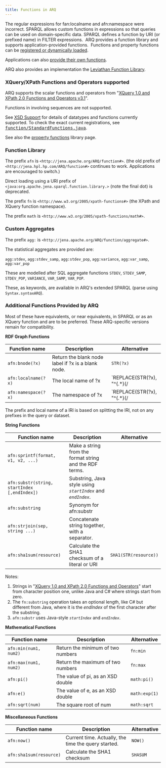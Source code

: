 ```yaml
---
title: Functions in ARQ
---
```


The regular expressions for fan:localname and afn:namespace were incorrect.
SPARQL allows custom functions in expressions so that
queries can be used on domain-specific data. SPARQL defines a
function by URI (or prefixed name) in FILTER expressions.  ARQ
provides a function library and supports application-provided
functions.  Functions and property functions can be
[registered or dynamically loaded](extension.html).

Applications can also
[provide their own functions](writing_functions.html).

ARQ also provides an implementation the 
[Leviathan Function Library](http://www.dotnetrdf.org/leviathan).

### XQuery/XPath Functions and Operators supported

ARQ supports the scalar functions and operators from 
"[XQuery 1.0 and XPath 2.0 Functions and Operators v3.1](https://www.w3.org/TR/xpath-functions-3/)". 

Functions in involving sequences are not supported.

See [XSD Support](xsd-support.html) for details of datatypes and functions
currently supported.  To check the exact current registrations, see
<tt>[function/StandardFunctions.java](https://github.com/apache/jena/blob/master/jena-arq/src/main/java/org/apache/jena/sparql/function/StandardFunctions.java)</tt>.

See also the [property functions](library-propfunc.html) library
page.

### Function Library

The prefix `afn` is `<http://jena.apache.org/ARQ/function#>`.
(the old prefix of `<http://jena.hpl.hp.com/ARQ/function#>` continues to
work. Applications are encouraged to switch.)

Direct loading using a URI prefix of
`<java:org.apache.jena.sparql.function.library.>` (note the final
dot) is deprecated.

The prefix `fn` is `<http://www.w3.org/2005/xpath-functions#>` (the
XPath and XQuery function namespace).

The prefix `math` is `<http://www.w3.org/2005/xpath-functions/math#>`.

### Custom Aggregates

The prefix `agg:` is `<http://jena.apache.org/ARQ/function/aggregate#>`.

The statistical aggregates are provided are:

`agg:stdev`, `agg:stdev_samp`, `agg:stdev_pop`,
`agg:variance`, `agg:var_samp`, `agg:var_pop`

These are modelled after SQL aggregate functions `STDEV`, `STDEV_SAMP`, `STDEV_POP`,
`VARIANCE`, `VAR_SAMP`, `VAR_POP`.

These, as keywords, are available in ARQ's extended SPARQL (parse using `Syntax.syntaxARQ`).

### Additional Functions Provided by ARQ

Most of these have equivalents, or near equivalents, in SPARQL or as an
XQuery function and are to be preferred. These ARQ-specific versions remain
for compatibility.

**RDF Graph Functions**

Function name | Description | Alternative
------------- | ----------- | -----------
`afn:bnode(?x)`  | Return the blank node label if ?x is a blank node. | `STR(?x)`
`afn:localname(?x)` | The local name of ?x | `REPLACE(STR(?x), "^(.*)(/|#)([^#/]*)$", "$3")`
`afn:namespace(?x)` | The namespace of ?x  | `REPLACE(STR(?x), "^(.*)(/|#)([^#/]*)$", "$1")`

The prefix and local name of a IRI is based on splitting the IRI, not on any prefixes in the query or dataset.

**String Functions**

Function name | Description | Alternative
------------- | ----------- | -----------
`afn:sprintf(format, v1, v2, ...)` | Make a string from the format string and the RDF terms.
`afn:substr(string, startIndex [,endIndex])` | Substring, Java style using *`startIndex`* and *`endIndex`*.
`afn:substring` | Synonym for afn:substr
`afn:strjoin(sep, string ...)` | Concatenate string together, with a separator.
`afn:sha1sum(resource)` | Calculate the SHA1 checksum of a literal or URI | `SHA1(STR(resource))`

Notes:

1.  Strings in
    "[XQuery 1.0 and XPath 2.0 Functions and Operators](http://www.w3.org/TR/xpath-functions-3/)"
    start from character position one, unlike Java and C\# where
    strings start from zero.
2.  The `fn:substring` operation takes an optional length, like C\#
    but different from Java, where it is the *endIndex* of the first
    character after the substring.
3.  `afn:substr` uses Java-style  *`startIndex`* and *`endIndex`*.

**Mathematical Functions**

Function name | Description | Alternative
------------- | ----------- | -----------
`afn:min(num1, num2)` | Return the minimum of two numbers | `fn:min`
`afn:max(num1, num2)` | Return the maximum of two numbers | `fn:max`
`afn:pi()` | The value of pi, as an XSD double | `math:pi()`
`afn:e()` | The value of e, as an XSD double | `math:exp(1)`
`afn:sqrt(num)` | The square root of num | `math:sqrt`

**Miscellaneous Functions**

Function name | Description | Alternative
------------- | ----------- | -----------
`afn:now()` | Current time. Actually, the time the query started. | `NOW()`
`afn:sha1sum(resource)` | Calculate the SHA1 checksum | `SHASUM`
